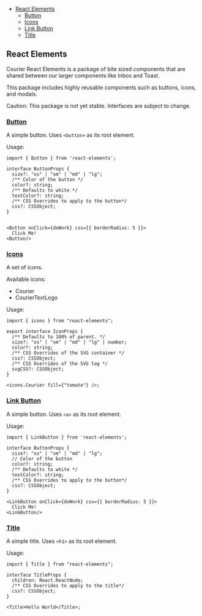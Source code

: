<!-- START doctoc generated TOC please keep comment here to allow auto update -->
<!-- DON'T EDIT THIS SECTION, INSTEAD RE-RUN doctoc TO UPDATE -->

- [React Elements](#react-elements)
  - [Button](#button)
  - [Icons](#icons)
  - [Link Button](#link-button)
  - [Title](#title)

<!-- END doctoc generated TOC please keep comment here to allow auto update -->

<a name="0overviewmd"></a>

## React Elements

Courier React Elements is a package of bite sized components that are shared between our
larger components like Inbox and Toast.

This package includes highly reusable components such as buttons, icons, and modals.

Caution: This package is not yet stable. Interfaces are subject to change.

<a name="buttonmd"></a>

### [Button](#button)

A simple button. Uses `<button>` as its root element.

Usage:

```tsx
import { Button } from 'react-elements';

interface ButtonProps {
  size?: "xs" | "sm" | "md" | "lg";
  /** Color of the button */
  color?: string;
  /** Defaults to white */
  textColor?: string;
  /** CSS Overrides to apply to the button*/
  css?: CSSObject;
}


<Button onClick={doWork} css={{ borderRadius: 5 }}>
  Click Me!
<Button/>
```

<a name="iconsmd"></a>

### [Icons](#icons)

A set of icons.

Available icons:

- Courier
- CourierTextLogo

Usage:

```tsx
import { icons } from "react-elements";

export interface IconProps {
  /** Defaults to 100% of parent. */
  size?: "xs" | "sm" | "md" | "lg" | number;
  color?: string;
  /** CSS Overrides of the SVG container */
  css?: CSSObject;
  /** CSS Overrides of the SVG tag */
  svgCSS?: CSSObject;
}

<icons.Courier fill={"tomato"} />;
```

<a name="link-buttonmd"></a>

### [Link Button](#link-button)

A simple button. Uses `<a>` as its root element.

Usage:

```tsx
import { LinkButton } from 'react-elements';

interface ButtonProps {
  size?: "xs" | "sm" | "md" | "lg";
  // Color of the button
  color?: string;
  /** Defaults to white */
  textColor?: string;
  /** CSS Overrides to apply to the button*/
  css?: CSSObject;
}

<LinkButton onClick={doWork} css={{ borderRadius: 5 }}>
  Click Me!
<LinkButton/>
```

<a name="titlemd"></a>

### [Title](#title)

A simple title. Uses `<h1>` as its root element.

Usage:

```tsx
import { Title } from "react-elements";

interface TitleProps {
  children: React.ReactNode;
  /** CSS Overrides to apply to the title*/
  css?: CSSObject;
}

<Title>Hello World</Title>;
```

